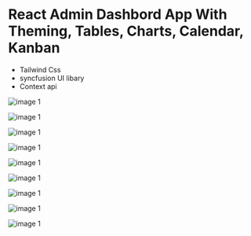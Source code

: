 # React Admin Dashbord App With Theming, Tables, Charts, Calendar, Kanban

- Tailwind Css
- syncfusion UI libary
- Context api

![image 1](https://github.com/tonmoy5/admin-dashbord_22-5-22/blob/master/images/screencapture-localhost-3000-ecommerce-2022-05-22-12_44_04.png?raw=true)

![image 1](https://github.com/tonmoy5/admin-dashbord_22-5-22/blob/master/images/screencapture-localhost-3000-ecommerce-2022-05-22-12_44_22.png?raw=true)

![image 1](https://github.com/tonmoy5/admin-dashbord_22-5-22/blob/master/images/screencapture-localhost-3000-ecommerce-2022-05-22-12_46_43.png?raw=true)

![image 1](https://github.com/tonmoy5/admin-dashbord_22-5-22/blob/master/images/screencapture-localhost-3000-kanban-2022-05-22-12_45_11.png?raw=true)

![image 1](https://github.com/tonmoy5/admin-dashbord_22-5-22/blob/master/images/screencapture-localhost-3000-line-2022-05-22-12_45_28.png?raw=true)

![image 1](https://github.com/tonmoy5/admin-dashbord_22-5-22/blob/master/images/screencapture-localhost-3000-orders-2022-05-22-12_44_37.png?raw=true)

![image 1](https://github.com/tonmoy5/admin-dashbord_22-5-22/blob/master/images/screencapture-localhost-3000-pie-2022-05-22-12_46_04.png?raw=true)

![image 1](https://github.com/tonmoy5/admin-dashbord_22-5-22/blob/master/images/screencapture-localhost-3000-calendar-2022-05-22-12_44_58.png?raw=true)

![image 1](https://github.com/tonmoy5/admin-dashbord_22-5-22/blob/master/images/screencapture-localhost-3000-bar-2022-05-22-12_45_54.png?raw=true)
